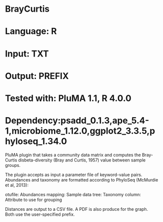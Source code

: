 # BrayCurtis
# Language: R
# Input: TXT
# Output: PREFIX
# Tested with: PluMA 1.1, R 4.0.0
# Dependency:psadd_0.1.3,ape_5.4-1,microbiome_1.12.0,ggplot2_3.3.5,phyloseq_1.34.0

PluMA plugin that takes a community data matrix and computes the Bray-Curtis disbeta-diversity (Bray and Curtis, 1957) value between sample groups.

The plugin accepts as input a parameter file of keyword-value pairs.  Abundances and taxonomy are formatted according to PhyloSeq (McMurdie et al, 2013):

otufile: Abundances
mapping: Sample data
tree: Taxonomy
column: Attribute to use for grouping

Distances are output to a CSV file.  A PDF is also produce for the graph.  Both use the user-specified prefix.

